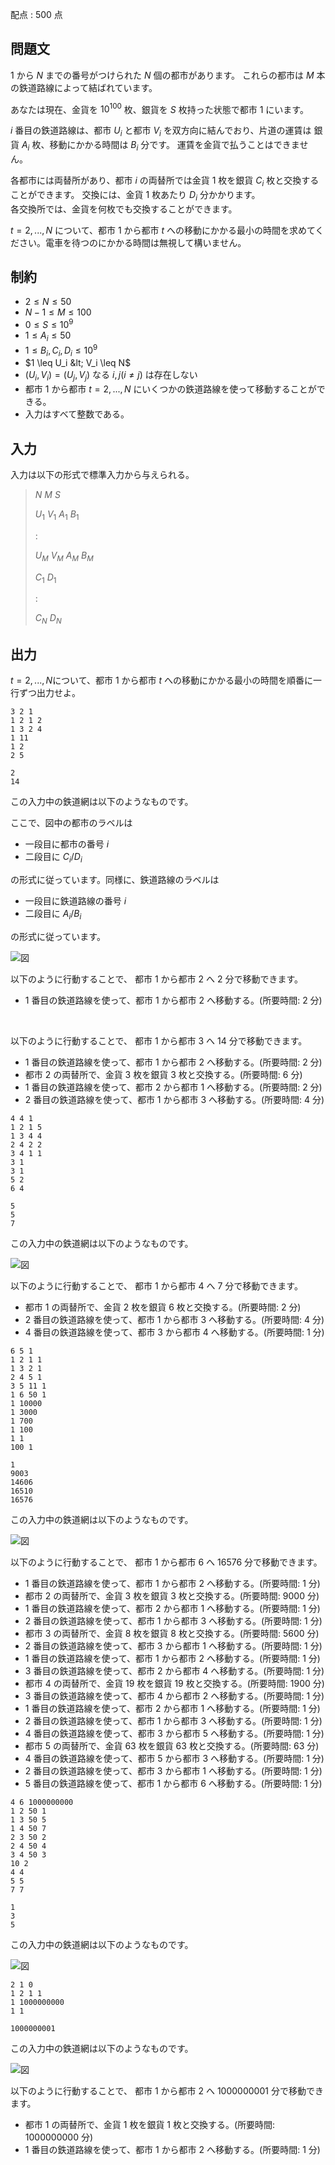 配点 : $500$ 点

## 問題文

$1$ から $N$ までの番号がつけられた $N$ 個の都市があります。
これらの都市は $M$ 本の鉄道路線によって結ばれています。  

あなたは現在、金貨を $10^{100}$ 枚、銀貨を $S$ 枚持った状態で都市 $1$ にいます。

$i$ 番目の鉄道路線は、都市 $U_i$ と都市 $V_i$ を双方向に結んでおり、片道の運賃は 銀貨 $A_i$ 枚、移動にかかる時間は $B_i$ 分です。
運賃を金貨で払うことはできません。  

各都市には両替所があり、都市 $i$ の両替所では金貨 $1$ 枚を銀貨 $C_i$ 枚と交換することができます。
交換には、金貨 $1$ 枚あたり $D_i$ 分かかります。<br>
各交換所では、金貨を何枚でも交換することができます。  

$t=2,...,N$ について、都市 $1$ から都市 $t$ への移動にかかる最小の時間を求めてください。電車を待つのにかかる時間は無視して構いません。  

## 制約

- $2 \leq N \leq 50$
- $N-1 \leq M \leq 100$
- $0 \leq S \leq 10^9$
- $1 \leq A_i \leq 50$
- $1 \leq B_i,C_i,D_i \leq 10^9$
- $1 \leq U_i &lt; V_i \leq N$
- $(U_i,V_i)=(U_j,V_j)$ なる $i,j(i \neq j)$ は存在しない
- 都市 $1$ から都市 $t=2,...,N$ にいくつかの鉄道路線を使って移動することができる。
- 入力はすべて整数である。

## 入力

入力は以下の形式で標準入力から与えられる。  

> $N$ $M$ $S$
> 
> $U_1$ $V_1$ $A_1$ $B_1$
> 
> $:$
> 
> $U_M$ $V_M$ $A_M$ $B_M$
> 
> $C_1$ $D_1$
> 
> $:$
> 
> $C_N$ $D_N$

## 出力

$t=2,...,N$について、都市 $1$ から都市 $t$ への移動にかかる最小の時間を順番に一行ずつ出力せよ。

```input1
3 2 1
1 2 1 2
1 3 2 4
1 11
1 2
2 5
```

```output1
2
14
```

この入力中の鉄道網は以下のようなものです。

ここで、図中の都市のラベルは

- 一段目に都市の番号 $i$
- 二段目に $C_i / D_i$

の形式に従っています。同様に、鉄道路線のラベルは

- 一段目に鉄道路線の番号 $i$
- 二段目に $A_i / B_i$

の形式に従っています。

![図](https://img.atcoder.jp/ghi/83f6a1d296d017f40372ea1e1d3b26e5.png)

以下のように行動することで、 都市 $1$ から都市 $2$ へ $2$ 分で移動できます。

- $1$ 番目の鉄道路線を使って、都市 $1$ から都市 $2$ へ移動する。(所要時間: $2$ 分)

<br>

以下のように行動することで、 都市 $1$ から都市 $3$ へ $14$ 分で移動できます。

- $1$ 番目の鉄道路線を使って、都市 $1$ から都市 $2$ へ移動する。(所要時間: $2$ 分)
- 都市 $2$ の両替所で、金貨 $3$ 枚を銀貨 $3$ 枚と交換する。(所要時間: $6$ 分)
- $1$ 番目の鉄道路線を使って、都市 $2$ から都市 $1$ へ移動する。(所要時間: $2$ 分)
- $2$ 番目の鉄道路線を使って、都市 $1$ から都市 $3$ へ移動する。(所要時間: $4$ 分)

```input2
4 4 1
1 2 1 5
1 3 4 4
2 4 2 2
3 4 1 1
3 1
3 1
5 2
6 4
```

```output2
5
5
7
```

この入力中の鉄道網は以下のようなものです。

![図](https://img.atcoder.jp/ghi/a081a72c42da7902a30f29f981c368d0.png)

以下のように行動することで、 都市 $1$ から都市 $4$ へ $7$ 分で移動できます。

- 都市 $1$ の両替所で、金貨 $2$ 枚を銀貨 $6$ 枚と交換する。(所要時間: $2$ 分)
- $2$ 番目の鉄道路線を使って、都市 $1$ から都市 $3$ へ移動する。(所要時間: $4$ 分)
- $4$ 番目の鉄道路線を使って、都市 $3$ から都市 $4$ へ移動する。(所要時間: $1$ 分)

```input3
6 5 1
1 2 1 1
1 3 2 1
2 4 5 1
3 5 11 1
1 6 50 1
1 10000
1 3000
1 700
1 100
1 1
100 1
```

```output3
1
9003
14606
16510
16576
```

この入力中の鉄道網は以下のようなものです。

![図](https://img.atcoder.jp/ghi/c61c66a7977129c9ef86c6770b37acba.png)

以下のように行動することで、 都市 $1$ から都市 $6$ へ $16576$ 分で移動できます。

- $1$ 番目の鉄道路線を使って、都市 $1$ から都市 $2$ へ移動する。(所要時間: $1$ 分)
- 都市 $2$ の両替所で、金貨 $3$ 枚を銀貨 $3$ 枚と交換する。(所要時間: $9000$ 分)
- $1$ 番目の鉄道路線を使って、都市 $2$ から都市 $1$ へ移動する。(所要時間: $1$ 分)
- $2$ 番目の鉄道路線を使って、都市 $1$ から都市 $3$ へ移動する。(所要時間: $1$ 分)
- 都市 $3$ の両替所で、金貨 $8$ 枚を銀貨 $8$ 枚と交換する。(所要時間: $5600$ 分)
- $2$ 番目の鉄道路線を使って、都市 $3$ から都市 $1$ へ移動する。(所要時間: $1$ 分)
- $1$ 番目の鉄道路線を使って、都市 $1$ から都市 $2$ へ移動する。(所要時間: $1$ 分)
- $3$ 番目の鉄道路線を使って、都市 $2$ から都市 $4$ へ移動する。(所要時間: $1$ 分)
- 都市 $4$ の両替所で、金貨 $19$ 枚を銀貨 $19$ 枚と交換する。(所要時間: $1900$ 分)
- $3$ 番目の鉄道路線を使って、都市 $4$ から都市 $2$ へ移動する。(所要時間: $1$ 分)
- $1$ 番目の鉄道路線を使って、都市 $2$ から都市 $1$ へ移動する。(所要時間: $1$ 分)
- $2$ 番目の鉄道路線を使って、都市 $1$ から都市 $3$ へ移動する。(所要時間: $1$ 分)
- $4$ 番目の鉄道路線を使って、都市 $3$ から都市 $5$ へ移動する。(所要時間: $1$ 分)
- 都市 $5$ の両替所で、金貨 $63$ 枚を銀貨 $63$ 枚と交換する。(所要時間: $63$ 分)
- $4$ 番目の鉄道路線を使って、都市 $5$ から都市 $3$ へ移動する。(所要時間: $1$ 分)
- $2$ 番目の鉄道路線を使って、都市 $3$ から都市 $1$ へ移動する。(所要時間: $1$ 分)
- $5$ 番目の鉄道路線を使って、都市 $1$ から都市 $6$ へ移動する。(所要時間: $1$ 分)

```input4
4 6 1000000000
1 2 50 1
1 3 50 5
1 4 50 7
2 3 50 2
2 4 50 4
3 4 50 3
10 2
4 4
5 5
7 7
```

```output4
1
3
5
```

この入力中の鉄道網は以下のようなものです。

![図](https://img.atcoder.jp/ghi/bfbde2d55baea1e0487f80a62ef9b4ab.png)

```input5
2 1 0
1 2 1 1
1 1000000000
1 1
```

```output5
1000000001
```

この入力中の鉄道網は以下のようなものです。

![図](https://img.atcoder.jp/ghi/16b8d5c94640ed5b38c0863716196890.png)

以下のように行動することで、 都市 $1$ から都市 $2$ へ $1000000001$ 分で移動できます。

- 都市 $1$ の両替所で、金貨 $1$ 枚を銀貨 $1$ 枚と交換する。(所要時間: $1000000000$ 分)
- $1$ 番目の鉄道路線を使って、都市 $1$ から都市 $2$ へ移動する。(所要時間: $1$ 分)